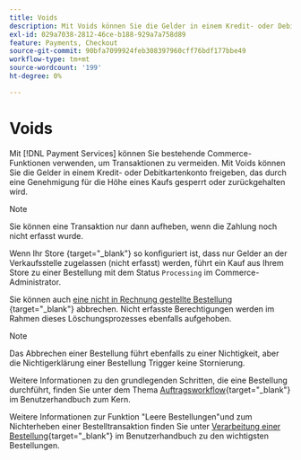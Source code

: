 ```yaml
---
title: Voids
description: Mit Voids können Sie die Gelder in einem Kredit- oder Debitkartenkonto freigeben, das durch eine Genehmigung für die Höhe eines Kaufs gesperrt oder zurückgehalten wird.
exl-id: 029a7038-2812-46ce-b188-929a7a758d89
feature: Payments, Checkout
source-git-commit: 90bfa7099924feb308397960cff76bdf177bbe49
workflow-type: tm+mt
source-wordcount: '199'
ht-degree: 0%

---
```


# Voids

Mit [!DNL Payment Services] können Sie bestehende Commerce-Funktionen verwenden, um Transaktionen zu vermeiden. Mit Voids können Sie die Gelder in einem Kredit- oder Debitkartenkonto freigeben, das durch eine Genehmigung für die Höhe eines Kaufs gesperrt oder zurückgehalten wird.

>[!NOTE]
>
>Sie können eine Transaktion nur dann aufheben, wenn die Zahlung noch nicht erfasst wurde.

Wenn Ihr Store [](https://docs.magento.com/user-guide/configuration/sales/payment-methods.html#payment-actions){target="_blank"} so konfiguriert ist, dass nur Gelder an der Verkaufsstelle zugelassen (nicht erfasst) werden, führt ein Kauf aus Ihrem Store zu einer Bestellung mit dem Status `Processing` im Commerce-Administrator.

Sie können auch [eine nicht in Rechnung gestellte Bestellung ](https://docs.magento.com/user-guide/sales/order-update.html#cancel-a-pending-order){target="_blank"} abbrechen. Nicht erfasste Berechtigungen werden im Rahmen dieses Löschungsprozesses ebenfalls aufgehoben.

>[!NOTE]
>
>Das Abbrechen einer Bestellung führt ebenfalls zu einer Nichtigkeit, aber die Nichtigerklärung einer Bestellung Trigger keine Stornierung.

Weitere Informationen zu den grundlegenden Schritten, die eine Bestellung durchführt, finden Sie unter dem Thema [Auftragsworkflow](https://docs.magento.com/user-guide/sales/order-workflow.html){target="_blank"} im Benutzerhandbuch zum Kern.

Weitere Informationen zur Funktion &quot;Leere Bestellungen&quot;und zum Nichterheben einer Bestelltransaktion finden Sie unter [Verarbeitung einer Bestellung](https://docs.magento.com/user-guide/sales/order-processing.html){target="_blank"} im Benutzerhandbuch zu den wichtigsten Bestellungen.
